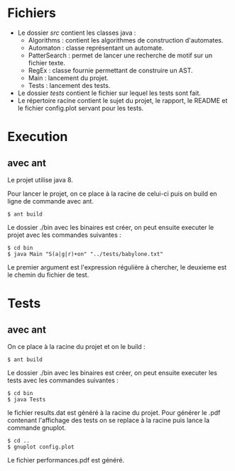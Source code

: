 # Fichiers 

- Le dossier *src* contient les classes java :
    - Algorithms : contient les algorithmes de construction d'automates.
    - Automaton : classe représentant un automate.
    - PatterSearch : permet de lancer une recherche de motif sur un fichier texte.
    - RegEx : classe fournie permettant de construire un AST. 
    - Main : lancement du projet.
    - Tests : lancement des tests.
- Le dossier *tests* contient le fichier sur lequel les tests sont fait.
- Le répertoire racine contient le sujet du projet, le rapport, le README et le fichier config.plot servant pour les tests. 

# Execution

## avec ant 

Le projet utilise java 8.

Pour lancer le projet, on ce place à la racine de celui-ci puis on build en ligne de commande avec ant.

```
$ ant build
```

Le dossier ./bin avec les binaires est créer, on peut ensuite executer le projet avec les commandes suivantes : 

```
$ cd bin
$ java Main "S(a|g|r)+on" "../tests/babylone.txt"
```

Le premier argument est l'expression régulière à chercher, le deuxieme est le chemin du fichier de test.

# Tests 

## avec ant 

On ce place à la racine du projet et on le build : 

```
$ ant build
```
Le dossier ./bin avec les binaires est créer, on peut ensuite executer les tests avec les commandes suivantes : 

```
$ cd bin 
$ java Tests
```

le fichier results.dat est généré à la racine du projet. Pour générer le .pdf contenant l'affichage des tests on se replace à la 
racine puis lance la commande gnuplot. 

```
$ cd ..
$ gnuplot config.plot
```

Le fichier performances.pdf est généré. 
